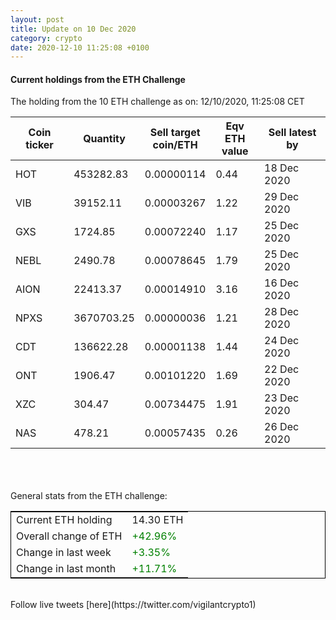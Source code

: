 ```yaml
---
layout: post
title: Update on 10 Dec 2020
category: crypto
date: 2020-12-10 11:25:08 +0100
---
```

<!-- Global site tag (gtag.js) - Google Analytics -->
<script async src="https://www.googletagmanager.com/gtag/js?id=UA-103831149-5"></script>
<script>
  window.dataLayer = window.dataLayer || [];
  function gtag(){dataLayer.push(arguments);}
  gtag('js', new Date());

  gtag('config', 'UA-103831149-5');
</script>


#### Current holdings from the ETH Challenge

The holding from the 10 ETH challenge as on: 12/10/2020, 11:25:08 CET

|Coin ticker|Quantity|Sell target<br>coin/ETH|Eqv ETH<br>value|Sell latest by|
|-----------|--------|-----------|-----------|--------------|
HOT|453282.83|  0.00000114|0.44|18 Dec 2020|
VIB|39152.11|  0.00003267|1.22|29 Dec 2020|
GXS|1724.85|  0.00072240|1.17|25 Dec 2020|
NEBL|2490.78|  0.00078645|1.79|25 Dec 2020|
AION|22413.37|  0.00014910|3.16|16 Dec 2020|
NPXS|3670703.25|  0.00000036|1.21|28 Dec 2020|
CDT|136622.28|  0.00001138|1.44|24 Dec 2020|
ONT|1906.47|  0.00101220|1.69|22 Dec 2020|
XZC|304.47|  0.00734475|1.91|23 Dec 2020|
NAS|478.21|  0.00057435|0.26|26 Dec 2020|

<br>
<br>
<br>
General stats from the ETH challenge:

<table style="border:1px solid black;margin-left:auto;margin-right:auto;">
	<tbody>
	<tr>
		<td>Current ETH holding</td>
		<td>     14.30 ETH</td>
	</tr>
	<tr>
		<td>Overall change of ETH</td>
		<td><font color="green">+42.96%</font></td>
	</tr>
	<tr>
		<td>Change in last week</td>
		<td><font color="green">+3.35%</font></td>
	</tr>
	<tr>
		<td>Change in last month</td>
		<td><font color="green">+11.71%</font></td>
	</tr>
	</tbody>
</table>

<br>
Follow live tweets [here](https://twitter.com/vigilantcrypto1)
<br>
<br>